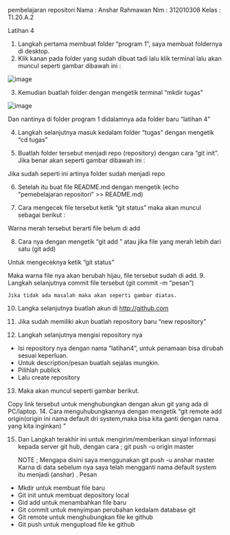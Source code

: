 pembelajaran repositori
 Nama : Anshar Rahmawan
Nim : 312010308
Kelas : TI.20.A.2

Latihan 4
1.	Langkah pertama membuat folder “program 1”, saya membuat foldernya di desktop.
2.	Klik kanan pada folder yang sudah dibuat tadi lalu klik terminal lalu akan muncul seperti gambar dibawah ini :


 

![image](https://user-images.githubusercontent.com/72779594/96334037-e1d6f800-1097-11eb-95c4-587efe3e5b53.png)




















3.	Kemudian buatlah folder dengan mengetik terminal “mkdir tugas”

![image](https://user-images.githubusercontent.com/72779594/96334147-b274bb00-1098-11eb-8b8f-3070fd8c0954.png)

 
Dan nantinya di folder program 1 didalamnya ada folder baru “latihan 4”

4.	Langkah selanjutnya masuk kedalam folder “tugas” dengan mengetik “cd tugas”

 











5.	Buatlah folder tersebut menjadi repo (repository) dengan cara “git init”. Jika benar akan seperti gambar dibawah ini :

 
Jika sudah seperti ini artinya folder sudah menjadi repo

6.	Setelah itu buat file README.md dengan mengetik (echo “pemebelajaran repositori” >> README.md)

 
7.	Cara mengecek file tersebut ketik “git status” maka akan muncul sebagai berikut :

 
Warna merah tersebut berarti file belum di add

8.	Cara nya dengan mengetik “git add <file>” atau jika file yang merah lebih dari satu (git add)

 



	


Untuk mengeceknya ketik “git status”
 
Maka warna file nya akan berubah hijau, file tersebut sudah di add.
9.	Langkah selanjutnya commit file tersebut (git commit -m “pesan”)

 
	Jika tidak ada masalah maka akan seperti gambar diatas.




10.	Langka selanjutnya buatlah akun di http://github.com
11.	Jika sudah memiliki akun buatlah repository baru “new repository”

 

12.	Langkah selanjutnya mengisi repository nya

 
-	Isi repository nya dengan nama “latihan4”, untuk penamaan bisa dirubah sesuai keperluan.
-	Untuk description/pesan buatlah sejalas mungkin.
-	Pilihlah publick
-	Lalu create repository


13.	Maka akan muncul seperti gambar berikut.

 	
 
Copy link tersebut untuk menghubungkan dengan akun git yang ada di PC/laptop.
14.	Cara menguhubungkannya dengan mengetik “git remote add origin(origin ini nama default dri system,maka bisa kita ganti dengan nama yang kita inginkan) <link>”

 
	
	

15.	Dan Langkah terakhir ini untuk mengirim/memberikan sinyal informasi kepada server git hub, dengan cara ;   git push -u origin master
 
	NOTE ;
		Mengapa disini saya menggunakan 	git push -u anshar master
Karna di data sebelum nya saya telah mengganti nama default system itu menjadi (anshar) .
Pesan
-	 Mkdir <nama file> untuk membuat file baru
-	Git init untuk membuat depository local
-	Gid add untuk menambahkan file baru
-	Git commit untuk menyimpan perubahan kedalam database git
-	Git remote untuk menghubungkan file ke github
-	Git push untuk mengupload file ke github
